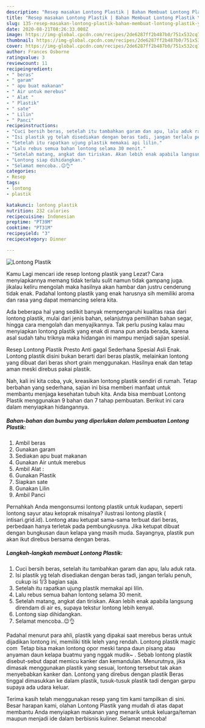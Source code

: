 ```yaml
---
description: "Resep masakan Lontong Plastik | Bahan Membuat Lontong Plastik Yang Menggugah Selera"
title: "Resep masakan Lontong Plastik | Bahan Membuat Lontong Plastik Yang Menggugah Selera"
slug: 135-resep-masakan-lontong-plastik-bahan-membuat-lontong-plastik-yang-menggugah-selera
date: 2020-08-21T08:26:33.008Z
image: https://img-global.cpcdn.com/recipes/2de6287ff2b487b0/751x532cq70/lontong-plastik-foto-resep-utama.jpg
thumbnail: https://img-global.cpcdn.com/recipes/2de6287ff2b487b0/751x532cq70/lontong-plastik-foto-resep-utama.jpg
cover: https://img-global.cpcdn.com/recipes/2de6287ff2b487b0/751x532cq70/lontong-plastik-foto-resep-utama.jpg
author: Frances Osborne
ratingvalue: 3
reviewcount: 11
recipeingredient:
- " beras"
- " garam"
- " apu buat makanan"
- " Air untuk merebus"
- " Alat "
- " Plastik"
- " sate"
- " Lilin"
- " Panci"
recipeinstructions:
- "Cuci bersih beras, setelah itu tambahkan garam dan apu, lalu aduk rata."
- "Isi plastik yg telah disediakan dengan beras tadi, jangan terlalu penuh, cukup isi 1/3 bagian saja."
- "Setelah itu rapatkan ujung plastik memakai api lilin."
- "Lalu rebus semua bahan lontong selama 30 menit."
- "Setelah matang, angkat dan tiriskan. Akan lebih enak apabila langsung direndam di air es, supaya tekstur lontong lebih kenyal."
- "Lontong siap dihidangkan."
- "Selamat mencoba..😉👌"
categories:
- Resep
tags:
- lontong
- plastik

katakunci: lontong plastik 
nutrition: 232 calories
recipecuisine: Indonesian
preptime: "PT39M"
cooktime: "PT31M"
recipeyield: "3"
recipecategory: Dinner

---
```



![Lontong Plastik](https://img-global.cpcdn.com/recipes/2de6287ff2b487b0/751x532cq70/lontong-plastik-foto-resep-utama.jpg)

Kamu Lagi mencari ide resep lontong plastik yang Lezat? Cara menyiapkannya memang tidak terlalu sulit namun tidak gampang juga. jikalau keliru mengolah maka hasilnya akan hambar dan justru cenderung tidak enak. Padahal lontong plastik yang enak harusnya sih memiliki aroma dan rasa yang dapat memancing selera kita.

Ada beberapa hal yang sedikit banyak mempengaruhi kualitas rasa dari lontong plastik, mulai dari jenis bahan, selanjutnya pemilihan bahan segar, hingga cara mengolah dan menyajikannya. Tak perlu pusing kalau mau menyiapkan lontong plastik yang enak di mana pun anda berada, karena asal sudah tahu triknya maka hidangan ini mampu menjadi sajian spesial.

Resep Lontong Plastik Presto Anti gagal Sederhana Spesial Asli Enak. Lontong plastik disini bukan berarti dari beras plastik, melainkan lontong yang dibuat dari beras short grain menggunakan. Hasilnya enak dan tetap aman meski direbus pakai plastik.


Nah, kali ini kita coba, yuk, kreasikan lontong plastik sendiri di rumah. Tetap berbahan yang sederhana, sajian ini bisa memberi manfaat untuk membantu menjaga kesehatan tubuh kita. Anda bisa membuat Lontong Plastik menggunakan 9 bahan dan 7 tahap pembuatan. Berikut ini cara dalam menyiapkan hidangannya.

<!--inarticleads1-->

##### Bahan-bahan dan bumbu yang diperlukan dalam pembuatan Lontong Plastik:

1. Ambil  beras
1. Gunakan  garam
1. Sediakan  apu buat makanan
1. Gunakan  Air untuk merebus
1. Ambil  Alat :
1. Gunakan  Plastik
1. Siapkan  sate
1. Gunakan  Lilin
1. Ambil  Panci


Pernahkah Anda mengonsumsi lontong plastik untuk kudapan, seperti lontong sayur atau ketoprak misalnya? ilustrasi lontong plastik ( intisari.grid.id). Lontong atau ketupat sama-sama terbuat dari beras, perbedaan hanya terletak pada pembungkusnya. Jika ketupat dibuat dengan bungkusan daun kelapa yang masih muda. Sayangnya, plastik pun akan ikut direbus bersama dengan beras. 

<!--inarticleads2-->

##### Langkah-langkah membuat Lontong Plastik:

1. Cuci bersih beras, setelah itu tambahkan garam dan apu, lalu aduk rata.
1. Isi plastik yg telah disediakan dengan beras tadi, jangan terlalu penuh, cukup isi 1/3 bagian saja.
1. Setelah itu rapatkan ujung plastik memakai api lilin.
1. Lalu rebus semua bahan lontong selama 30 menit.
1. Setelah matang, angkat dan tiriskan. Akan lebih enak apabila langsung direndam di air es, supaya tekstur lontong lebih kenyal.
1. Lontong siap dihidangkan.
1. Selamat mencoba..😉👌


Padahal menurut para ahli, plastik yang dipakai saat merebus beras untuk dijadikan lontong ini, memiliki titik leleh yang rendah. Lontong plastik magic com ‍ Tetap bisa makan lontong opor meski tanpa daun pisang atau anyaman daun kelapa buatmu yang nggak mudik~ ‍. Sebab lontong plastik disebut-sebut dapat memicu kanker dan kemandulan. Menurutnya, jika dimasak menggunakan plastik yang sesuai, lontong tersebut tak akan menyebabkan kanker dan. Lontong yang direbus dengan plastik Beras tinggal dimasukkan ke dalam plastik, tusuk-tusuk plastik tadi dengan garpu supaya ada udara keluar. 

Terima kasih telah menggunakan resep yang tim kami tampilkan di sini. Besar harapan kami, olahan Lontong Plastik yang mudah di atas dapat membantu Anda menyiapkan makanan yang menarik untuk keluarga/teman maupun menjadi ide dalam berbisnis kuliner. Selamat mencoba!
